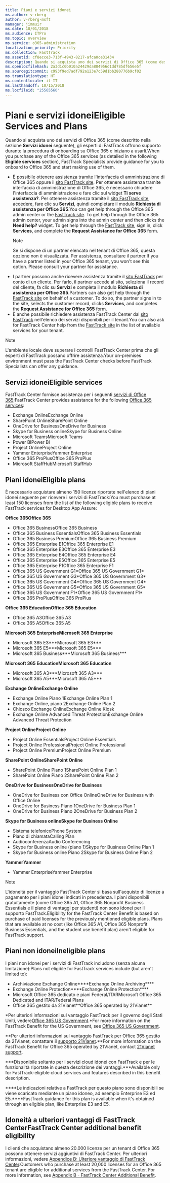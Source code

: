 ```yaml
---
title: Piani e servizi idonei
ms.author: v-rberg
author: v-rberg-msft
manager: jimmuir
ms.date: 10/01/2018
ms.audience: ITPro
ms.topic: overview
ms.service: o365-administration
localization_priority: Priority
ms.collection: FastTrack
ms.assetid: cf8ecce3-713f-4943-8217-afca0ce31434
description: Quando si acquista uno dei servizi di Office 365 (come descritto nella sezione Servizi idonei seguente), gli esperti di FastTrack offrono supporto durante la procedura di onboarding su Office 365 e iniziano a usarli.
ms.openlocfilehash: 2a3d1c0b010a24429da884956d1dd785df656e5f
ms.sourcegitcommit: c993f9ed7adf792a123e7c59d1bb280776b9cf02
ms.translationtype: HT
ms.contentlocale: it-IT
ms.lasthandoff: 10/15/2018
ms.locfileid: "25565560"
---
```

# <a name="eligible-services-and-plans"></a><span data-ttu-id="55540-103">Piani e servizi idonei</span><span class="sxs-lookup"><span data-stu-id="55540-103">Eligible Services and Plans</span></span>

<span data-ttu-id="55540-104">Quando si acquista uno dei servizi di Office 365 (come descritto nella sezione **Servizi idonei** seguente), gli esperti di FastTrack offrono supporto durante la procedura di onboarding su Office 365 e iniziano a usarli.</span><span class="sxs-lookup"><span data-stu-id="55540-104">When you purchase any of the Office 365 services (as detailed in the following **Eligible services** section), FastTrack Specialists provide guidance for you to onboard to Office 365 and start making use of them.</span></span> 
  
- <span data-ttu-id="55540-p101">È possibile ottenere assistenza tramite l'interfaccia di amministrazione di Office 365 oppure il [sito FastTrack site](https://go.microsoft.com/fwlink/?linkid=780698). Per ottenere assistenza tramite interfaccia di amministrazione di Office 365, è necessario chiudere l'interfaccia di amministrazione e fare clic sul widget **Ti serve assistenza?**. Per ottenere assistenza tramite il [sito FastTrack site](https://go.microsoft.com/fwlink/?linkid=780698), accedere, fare clic su **Servizi**, quindi completare il modulo **Richiesta di assistenza per Office 365**.</span><span class="sxs-lookup"><span data-stu-id="55540-p101">You can get help through the Office 365 admin center or the [FastTrack site](https://go.microsoft.com/fwlink/?linkid=780698). To get help through the Office 365 admin center, your admin signs into the admin center and then clicks the **Need help?** widget. To get help through the [FastTrack site](https://go.microsoft.com/fwlink/?linkid=780698), sign in, click **Services**, and complete the **Request Assistance for Office 365** form.</span></span>   
    > [!NOTE]
    >  <span data-ttu-id="55540-p102">Se si dispone di un partner elencato nel tenant di Office 365, questa opzione non è visualizzata. Per assistenza, consultare il partner.</span><span class="sxs-lookup"><span data-stu-id="55540-p102">If you have a partner listed in your Office 365 tenant, you won't see this option. Please consult your partner for assistance.</span></span> 
- <span data-ttu-id="55540-p103">I partner possono anche ricevere assistenza tramite il [sito FastTrack](https://go.microsoft.com/fwlink/?linkid=780698) per conto di un cliente. Per farlo, il partner accede al sito, seleziona il record del cliente, fa clic su **Servizi** e completa il modulo **Richiesta di assistenza per Office 365**.</span><span class="sxs-lookup"><span data-stu-id="55540-p103">Partners can also get help through the [FastTrack site](https://go.microsoft.com/fwlink/?linkid=780698) on behalf of a customer. To do so, the partner signs in to the site, selects the customer record, clicks **Services**, and completes the **Request Assistance for Office 365** form.</span></span> 
- <span data-ttu-id="55540-112">È anche possibile richiedere assistenza FastTrack Center dal [sito FastTrack](https://go.microsoft.com/fwlink/?linkid=780698) nell'elenco dei servizi disponibili per il tenant.</span><span class="sxs-lookup"><span data-stu-id="55540-112">You can also ask for FastTrack Center help from the [FastTrack site](https://go.microsoft.com/fwlink/?linkid=780698) in the list of available services for your tenant.</span></span> 
> [!NOTE]
> <span data-ttu-id="55540-113">L'ambiente locale deve superare i controlli FastTrack Center prima che gli esperti di FastTrack possano offrire assistenza.</span><span class="sxs-lookup"><span data-stu-id="55540-113">Your on-premises environment must pass the FastTrack Center checks before FastTrack Specialists can offer any guidance.</span></span> 
  
## <a name="eligible-services"></a><span data-ttu-id="55540-114">Servizi idonei</span><span class="sxs-lookup"><span data-stu-id="55540-114">Eligible services</span></span>

<span data-ttu-id="55540-115">FastTrack Center fornisce assistenza per i seguenti [servizi di Office 365](https://go.microsoft.com/fwlink/?linkid=2005429):</span><span class="sxs-lookup"><span data-stu-id="55540-115">FastTrack Center provides assistance for the following [Office 365 services](https://go.microsoft.com/fwlink/?linkid=2005429):</span></span>
  
- <span data-ttu-id="55540-116">Exchange Online</span><span class="sxs-lookup"><span data-stu-id="55540-116">Exchange Online</span></span>
- <span data-ttu-id="55540-117">SharePoint Online</span><span class="sxs-lookup"><span data-stu-id="55540-117">SharePoint Online</span></span>
- <span data-ttu-id="55540-118">OneDrive for Business</span><span class="sxs-lookup"><span data-stu-id="55540-118">OneDrive for Business</span></span>
- <span data-ttu-id="55540-119">Skype for Business online</span><span class="sxs-lookup"><span data-stu-id="55540-119">Skype for Business Online</span></span>
- <span data-ttu-id="55540-120">Microsoft Teams</span><span class="sxs-lookup"><span data-stu-id="55540-120">Microsoft Teams</span></span>
- <span data-ttu-id="55540-121">Power BI</span><span class="sxs-lookup"><span data-stu-id="55540-121">Power BI</span></span>
- <span data-ttu-id="55540-122">Project Online</span><span class="sxs-lookup"><span data-stu-id="55540-122">Project Online</span></span>
- <span data-ttu-id="55540-123">Yammer Enterprise</span><span class="sxs-lookup"><span data-stu-id="55540-123">Yammer Enterprise</span></span> 
- <span data-ttu-id="55540-124">Office 365 ProPlus</span><span class="sxs-lookup"><span data-stu-id="55540-124">Office 365 ProPlus</span></span>
- <span data-ttu-id="55540-125">Microsoft StaffHub</span><span class="sxs-lookup"><span data-stu-id="55540-125">Microsoft StaffHub</span></span>
    
## <a name="eligible-plans"></a><span data-ttu-id="55540-126">Piani idonei</span><span class="sxs-lookup"><span data-stu-id="55540-126">Eligible plans</span></span>

<span data-ttu-id="55540-127">È necessario acquistare almeno 150 licenze riportate nell'elenco di piani idonei seguente per ricevere i servizi di FastTrack:</span><span class="sxs-lookup"><span data-stu-id="55540-127">You must purchase at least 150 licenses from the list of the following eligible plans to receive FastTrack services for Desktop App Assure:</span></span>
  
 <span data-ttu-id="55540-128">**Office 365**</span><span class="sxs-lookup"><span data-stu-id="55540-128">**Office 365**</span></span>
  
- <span data-ttu-id="55540-129">Office 365 Business</span><span class="sxs-lookup"><span data-stu-id="55540-129">Office 365 Business</span></span>  
- <span data-ttu-id="55540-130">Office 365 Business Essentials</span><span class="sxs-lookup"><span data-stu-id="55540-130">Office 365 Business Essentials</span></span>  
- <span data-ttu-id="55540-131">Office 365 Business Premium</span><span class="sxs-lookup"><span data-stu-id="55540-131">Office 365 Business Premium</span></span>
- <span data-ttu-id="55540-132">Office 365 Enterprise E1</span><span class="sxs-lookup"><span data-stu-id="55540-132">Office 365 Enterprise E1</span></span>
- <span data-ttu-id="55540-133">Office 365 Enterprise E3</span><span class="sxs-lookup"><span data-stu-id="55540-133">Office 365 Enterprise E3</span></span>
- <span data-ttu-id="55540-134">Office 365 Enterprise E4</span><span class="sxs-lookup"><span data-stu-id="55540-134">Office 365 Enterprise E4</span></span>  
- <span data-ttu-id="55540-135">Office 365 Enterprise E5</span><span class="sxs-lookup"><span data-stu-id="55540-135">Office 365 Enterprise E5</span></span>
- <span data-ttu-id="55540-136">Office 365 Enterprise F1</span><span class="sxs-lookup"><span data-stu-id="55540-136">Office 365 Enterprise F1</span></span>
- <span data-ttu-id="55540-137">Office 365 US Government G1\*</span><span class="sxs-lookup"><span data-stu-id="55540-137">Office 365 US Government G1\*</span></span>
- <span data-ttu-id="55540-138">Office 365 US Government G3\*</span><span class="sxs-lookup"><span data-stu-id="55540-138">Office 365 US Government G3\*</span></span>
- <span data-ttu-id="55540-139">Office 365 US Government G4\*</span><span class="sxs-lookup"><span data-stu-id="55540-139">Office 365 US Government G4\*</span></span>
- <span data-ttu-id="55540-140">Office 365 US Government G5\*</span><span class="sxs-lookup"><span data-stu-id="55540-140">Office 365 US Government G5\*</span></span> 
- <span data-ttu-id="55540-141">Office 365 US Government F1\*</span><span class="sxs-lookup"><span data-stu-id="55540-141">Office 365 US Government F1\*</span></span>
- <span data-ttu-id="55540-142">Office 365 ProPlus</span><span class="sxs-lookup"><span data-stu-id="55540-142">Office 365 ProPlus</span></span>
    
 <span data-ttu-id="55540-143">**Office 365 Education**</span><span class="sxs-lookup"><span data-stu-id="55540-143">**Office 365 Education**</span></span>
  
- <span data-ttu-id="55540-144">Office 365 A3</span><span class="sxs-lookup"><span data-stu-id="55540-144">Office 365 A3</span></span>
- <span data-ttu-id="55540-145">Office 365 A5</span><span class="sxs-lookup"><span data-stu-id="55540-145">Office 365 A5</span></span>

 <span data-ttu-id="55540-146">**Microsoft 365 Enterprise**</span><span class="sxs-lookup"><span data-stu-id="55540-146">**Microsoft 365 Enterprise**</span></span>
  
- <span data-ttu-id="55540-147">Microsoft 365 E3\*\*\*</span><span class="sxs-lookup"><span data-stu-id="55540-147">Microsoft 365 E3\*\*\*</span></span>
- <span data-ttu-id="55540-148">Microsoft 365 E5\*\*\*</span><span class="sxs-lookup"><span data-stu-id="55540-148">Microsoft 365 E5\*\*\*</span></span>
- <span data-ttu-id="55540-149">Microsoft 365 Business\*\*\*</span><span class="sxs-lookup"><span data-stu-id="55540-149">Microsoft 365 Business\*\*\*</span></span>
    
 <span data-ttu-id="55540-150">**Microsoft 365 Education**</span><span class="sxs-lookup"><span data-stu-id="55540-150">**Microsoft 365 Education**</span></span>
  
- <span data-ttu-id="55540-151">Microsoft 365 A3\*\*\*</span><span class="sxs-lookup"><span data-stu-id="55540-151">Microsoft 365 A3\*\*\*</span></span>
- <span data-ttu-id="55540-152">Microsoft 365 A5\*\*\*</span><span class="sxs-lookup"><span data-stu-id="55540-152">Microsoft 365 A5\*\*\*</span></span>

 <span data-ttu-id="55540-153">**Exchange Online**</span><span class="sxs-lookup"><span data-stu-id="55540-153">**Exchange Online**</span></span>
  
- <span data-ttu-id="55540-154">Exchange Online Piano 1</span><span class="sxs-lookup"><span data-stu-id="55540-154">Exchange Online Plan 1</span></span>
- <span data-ttu-id="55540-155">Exchange Online, piano 2</span><span class="sxs-lookup"><span data-stu-id="55540-155">Exchange Online Plan 2</span></span> 
- <span data-ttu-id="55540-156">Chiosco Exchange Online</span><span class="sxs-lookup"><span data-stu-id="55540-156">Exchange Online Kiosk</span></span>
- <span data-ttu-id="55540-157">Exchange Online Advanced Threat Protection</span><span class="sxs-lookup"><span data-stu-id="55540-157">Exchange Online Advanced Threat Protection</span></span>
    
 <span data-ttu-id="55540-158">**Project Online**</span><span class="sxs-lookup"><span data-stu-id="55540-158">**Project Online**</span></span>
  
- <span data-ttu-id="55540-159">Project Online Essentials</span><span class="sxs-lookup"><span data-stu-id="55540-159">Project Online Essentials</span></span>  
- <span data-ttu-id="55540-160">Project Online Professional</span><span class="sxs-lookup"><span data-stu-id="55540-160">Project Online Professional</span></span>
- <span data-ttu-id="55540-161">Project Online Premium</span><span class="sxs-lookup"><span data-stu-id="55540-161">Project Online Premium</span></span>
    
 <span data-ttu-id="55540-162">**SharePoint Online**</span><span class="sxs-lookup"><span data-stu-id="55540-162">**SharePoint Online**</span></span>
  
- <span data-ttu-id="55540-163">SharePoint Online Piano 1</span><span class="sxs-lookup"><span data-stu-id="55540-163">SharePoint Online Plan 1</span></span>
- <span data-ttu-id="55540-164">SharePoint Online Piano 2</span><span class="sxs-lookup"><span data-stu-id="55540-164">SharePoint Online Plan 2</span></span>
    
 <span data-ttu-id="55540-165">**OneDrive for Business**</span><span class="sxs-lookup"><span data-stu-id="55540-165">**OneDrive for Business**</span></span>
  
- <span data-ttu-id="55540-166">OneDrive for Business con Office Online</span><span class="sxs-lookup"><span data-stu-id="55540-166">OneDrive for Business with Office Online</span></span> 
- <span data-ttu-id="55540-167">OneDrive for Business Piano 1</span><span class="sxs-lookup"><span data-stu-id="55540-167">OneDrive for Business Plan 1</span></span>
- <span data-ttu-id="55540-168">OneDrive for Business Piano 2</span><span class="sxs-lookup"><span data-stu-id="55540-168">OneDrive for Business Plan 2</span></span>
    
 <span data-ttu-id="55540-169">**Skype for Business online**</span><span class="sxs-lookup"><span data-stu-id="55540-169">**Skype for Business Online**</span></span>
  
-  <span data-ttu-id="55540-170">Sistema telefonico</span><span class="sxs-lookup"><span data-stu-id="55540-170">Phone System</span></span> 
-  <span data-ttu-id="55540-171">Piano di chiamata</span><span class="sxs-lookup"><span data-stu-id="55540-171">Calling Plan</span></span> 
-  <span data-ttu-id="55540-172">Audioconferenza</span><span class="sxs-lookup"><span data-stu-id="55540-172">Audio Conferencing</span></span> 
-  <span data-ttu-id="55540-173">Skype for Business online (piano 1)</span><span class="sxs-lookup"><span data-stu-id="55540-173">Skype for Business Online Plan 1</span></span>  
-  <span data-ttu-id="55540-174">Skype for Business online Piano 2</span><span class="sxs-lookup"><span data-stu-id="55540-174">Skype for Business Online Plan 2</span></span>
    
 <span data-ttu-id="55540-175">**Yammer**</span><span class="sxs-lookup"><span data-stu-id="55540-175">**Yammer**</span></span>
  
- <span data-ttu-id="55540-176">Yammer Enterprise</span><span class="sxs-lookup"><span data-stu-id="55540-176">Yammer Enterprise</span></span> 
> [!NOTE]
> <span data-ttu-id="55540-p104">L'idoneità per il vantaggio FastTrack Center si basa sull'acquisto di licenze a pagamento per i piani idonei indicati in precedenza. I piani disponibili gratuitamente (come Office 365 A1, Office 365 Nonprofit Business Essentials e il piano di vantaggi per studenti) non sono idonei per il supporto FastTrack.</span><span class="sxs-lookup"><span data-stu-id="55540-p104">Eligibility for the FastTrack Center Benefit is based on purchase of paid licenses for the previously mentioned eligible plans. Plans that are available at no cost (like Office 365 A1, Office 365 Nonprofit Business Essentials, and the student use benefit plan) aren't eligible for FastTrack support.</span></span> 
  
## <a name="ineligible-plans"></a><span data-ttu-id="55540-179">Piani non idonei</span><span class="sxs-lookup"><span data-stu-id="55540-179">Ineligible plans</span></span>

<span data-ttu-id="55540-180">I piani non idonei per i servizi di FastTrack includono (senza alcuna limitazione):</span><span class="sxs-lookup"><span data-stu-id="55540-180">Plans not eligible for FastTrack services include (but aren't limited to):</span></span>
  
- <span data-ttu-id="55540-181">Archiviazione Exchange Online\*\*\*\*</span><span class="sxs-lookup"><span data-stu-id="55540-181">Exchange Online Archiving\*\*\*\*</span></span>
- <span data-ttu-id="55540-182">Exchange Online Protection\*\*\*\*</span><span class="sxs-lookup"><span data-stu-id="55540-182">Exchange Online Protection\*\*\*\*</span></span>
- <span data-ttu-id="55540-183">Microsoft Office 365 dedicato e piani Federal/ITAR</span><span class="sxs-lookup"><span data-stu-id="55540-183">Microsoft Office 365 Dedicated and ITAR/Federal Plans</span></span>
- <span data-ttu-id="55540-184">Office 365 gestito da 21Vianet\*\*</span><span class="sxs-lookup"><span data-stu-id="55540-184">Office 365 operated by 21Vianet\*\*</span></span>
    
<span data-ttu-id="55540-185">\*Per ulteriori informazioni sul vantaggio FastTrack per il governo degli Stati Uniti, vedere[Office 365 US Government](https://aka.ms/aboutgovcloud).</span><span class="sxs-lookup"><span data-stu-id="55540-185">\*For more information on the FastTrack Benefit for the US Government, see [Office 365 US Government](https://aka.ms/aboutgovcloud).</span></span>
  
<span data-ttu-id="55540-186">\*\*Per ulteriori informazioni sul vantaggio FastTrack per Office 365 gestito da 21Vianet, contattare il [supporto 21Vianet](https://go.microsoft.com/fwlink/?linkid=852156).</span><span class="sxs-lookup"><span data-stu-id="55540-186">\*\*For more information on the FastTrack Benefit for Office 365 operated by 21Vianet, contact [21Vianet support](https://go.microsoft.com/fwlink/?linkid=852156).</span></span>
  
<span data-ttu-id="55540-187">\*\*\*Disponibile soltanto per i servizi cloud idonei con FastTrack e per le funzionalità riportate in questa descrizione dei vantaggi.</span><span class="sxs-lookup"><span data-stu-id="55540-187">\*\*\*Available only for FastTrack-eligible cloud services and features described in this benefit description.</span></span>
  
<span data-ttu-id="55540-188">\*\*\*\*Le indicazioni relative a FastTrack per questo piano sono disponibili se viene scaricato mediante un piano idoneo, ad esempio Enterprise E3 ed E5.</span><span class="sxs-lookup"><span data-stu-id="55540-188">\*\*\*\*FastTrack guidance for this plan is available when it's obtained through an eligible plan, like Enterprise E3 and E5.</span></span>
  
## <a name="fasttrack-center-additional-benefit-eligibility"></a><span data-ttu-id="55540-189">Idoneità a ulteriori vantaggi di FastTrack Center</span><span class="sxs-lookup"><span data-stu-id="55540-189">FastTrack Center additional benefit eligibility</span></span>

<span data-ttu-id="55540-p105">I clienti che acquistano almeno 20.000 licenze per un tenant di Office 365 possono ottenere servizi aggiuntivi di FastTrack Center. Per ulteriori informazioni, vedere [Appendice B: Ulteriore vantaggio di FastTrack Center](O365-fasttrack-additional-benefits.md).</span><span class="sxs-lookup"><span data-stu-id="55540-p105">Customers who purchase at least 20,000 licenses for an Office 365 tenant are eligible for additional services from the FastTrack Center. For more information, see [Appendix B - FastTrack Center Additional Benefit](O365-fasttrack-additional-benefits.md).</span></span>
  

  

